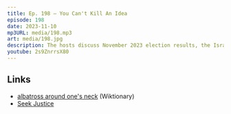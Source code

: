 ```yaml
---
title: Ep. 198 – You Can't Kill An Idea
episode: 198
date: 2023-11-10
mp3URL: media/198.mp3
art: media/198.jpg
description: The hosts discuss November 2023 election results, the Israel–Hamas war, does Justice exist?, and the third Republican Presidential Debate.
youtube: 2s9ZnrrsX80
---
```


## Links

- [albatross around one's neck](https://en.wiktionary.org/wiki/albatross_around_one%27s_neck#:~:text=(idiomatic%2C%20figuratively)%20A%20characteristic,an%20albatross%20around%20his%20neck.) (Wiktionary)
- [Seek Justice](https://seekjustice.fm/)
